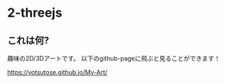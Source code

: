 # 2-threejs

## これは何?

趣味の2D/3Dアートです。
以下のgithub-pageに飛ぶと見ることができます！

https://yotsutose.github.io/My-Art/
